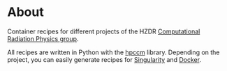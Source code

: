 # About
Container recipes for different projects of the HZDR [Computational Radiation Physics group](https://github.com/ComputationalRadiationPhysics/).

All recipes are written in Python with the [hpccm](https://github.com/NVIDIA/hpc-container-maker) library. Depending on the project, you can easily generate recipes for [Singularity](https://sylabs.io/) and [Docker](https://www.docker.com/).
